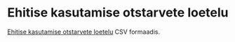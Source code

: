 # Ehitise kasutamise otstarvete loetelu 

[Ehitise kasutamise otstarvete loetelu](https://www.riigiteataja.ee/akt/105062015001) CSV formaadis.

